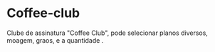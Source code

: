 # Coffee-club
Clube de assinatura "Coffee Club", pode selecionar planos diversos, moagem, graos, e a quantidade .
